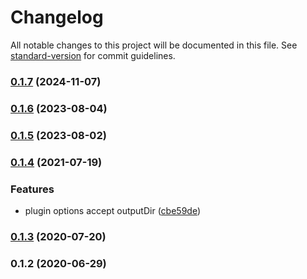 # Changelog

All notable changes to this project will be documented in this file. See [standard-version](https://github.com/conventional-changelog/standard-version) for commit guidelines.

### [0.1.7](https://github.com/toolbuilder/rollup-plugin-create-pack-file/compare/v0.1.6...v0.1.7) (2024-11-07)

### [0.1.6](https://github.com/toolbuilder/rollup-plugin-create-pack-file/compare/v0.1.5...v0.1.6) (2023-08-04)

### [0.1.5](https://github.com/toolbuilder/rollup-plugin-create-pack-file/compare/v0.1.4...v0.1.5) (2023-08-02)

### [0.1.4](https://github.com/toolbuilder/rollup-plugin-create-pack-file/compare/v0.1.3...v0.1.4) (2021-07-19)


### Features

* plugin options accept outputDir ([cbe59de](https://github.com/toolbuilder/rollup-plugin-create-pack-file/commit/cbe59dec213e4cc1cf2d776928a73acf854d5f29))

### [0.1.3](https://github.com/toolbuilder/rollup-plugin-create-pack-file/compare/v0.1.2...v0.1.3) (2020-07-20)

### 0.1.2 (2020-06-29)
